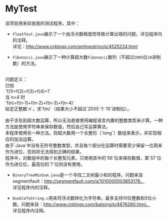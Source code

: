 # MyTest
该项目用来存放我的测试程序。其中：

* `FloatTest.java`展示了一个由浮点数精度而导致计算出错的问题。详见程序内的注释。<br>
详见：http://www.cnblogs.com/antineutrino/p/4525224.html

* `Fibonacci.java`展示了一种计算超大数`Fibonacci`数列（不超过`2005`位`10`进制数）的方法。<br>
<br>
问题定义：
<br>
已知
<br>
`f(1)=f(2)=f(3)=f(4)=1`
<br>
当`n>4`时<br>
`f(n)=f(n-1)+f(n-2)+f(n-3)+f(n-4)`
<br>
给定正整数`n`，求`f(n)`（结果大小不超过`2005`个`10`进制位）。
<br>
<br>
由于涉及到超大数运算，所以无法直接使用编程语言内置的整数类型来计算。一种方法是使用字符串来保存数值，然后自己写运算算法。<br>
本程序使用另一种方法。将超大数用一个长整形（`long`）数组来表示，并实现相应的加法运算。<br>
由于`Java`中没有无符号整数类型，并且每个部分在运算时需要至少保留一位用来作为进位，否则将无法得到正确的结果。<br>
程序中，对数组中的每个长整型元素，只使用其中的`56`位来保存数值，第`57`位作为进位位，最高位的`7`位则没有使用。

* `BinaryTreeMinSum.java`是一个寻找二叉树最小和的程序。问题来自segmentfault：http://segmentfault.com/q/1010000003853178。<br>
详见程序内的注释。

* `DoubleToString.c`用来将浮点数转化为字符串，最多支持10位整数和5位小数。问题来自：http://www.cnblogs.com/batsing/p/4876280.html。<br>
详见程序内注释。


